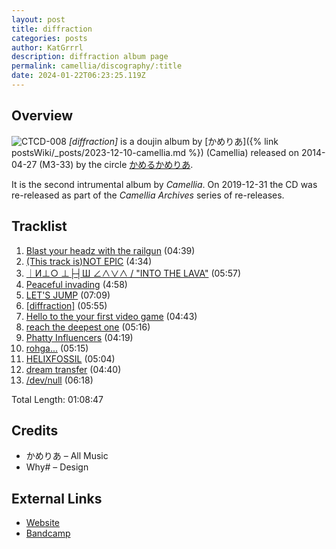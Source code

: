 ```yaml
---
layout: post
title: diffraction
categories: posts
author: KatGrrrl
description: diffraction album page
permalink: camellia/discography/:title
date: 2024-01-22T06:23:25.119Z
---
```


## Overview

![CTCD-008](/assets/images/camellia/albums/CTCD-008.jpg)
*\[diffraction\]* is a doujin album by [かめりあ]({% link postsWiki/_posts/2023-12-10-camellia.md %}) (Camellia) released on 2014-04-27 (M3-33) by the circle [かめるかめりあ](#).

It is the second intrumental album by *Camellia*. On 2019-12-31 the CD was re-released as part of the *Camellia Archives* series of re-releases.

## Tracklist

1. [Blast your headz with the railgun](<https://open.spotify.com/track/29V05rGMuT53z9QUJCRo2w?si=aefe403306514cd0>) (04:39)
2. [(This track is)NOT EPIC](<https://open.spotify.com/track/7gWsPWy5zFTgpYWF3shKKI?si=252e4d79b6224f79>) (4:34)
3. [｜И⊥○ ⊥├┤Ш ∠∧∨∧ / "INTO THE LAVA"](<https://open.spotify.com/track/0nn7pL7Ah4P32fH1QKUuAz?si=cffb1fb89e034293>) (05:57)
4. [Peaceful invading](<https://open.spotify.com/track/5ZyuvNGSVa1OyJN1KuOd0T?si=294a2bb6efba4e8b>) (4:58)
5. [LET'S JUMP](<https://open.spotify.com/track/2xrUerPKOlUd5HtZle6mBf?si=e8f1b8f47b494003>) (07:09)
6. [\[diffraction\]](<https://open.spotify.com/track/4KXNl8KDHuw2AR2miabHaX?si=7dfd209554b347a8>) (05:55)
7. [Hello to the your first video game](<https://open.spotify.com/track/6VyNM8p8wNe2P05evcg8N5?si=f7348642daa9418e>) (04:43)
8. [reach the deepest one](<https://open.spotify.com/track/1beRcrDt8z1foLLZSpd6W3?si=bb1b500dbd814769>) (05:16)
9. [Phatty Influencers](<https://open.spotify.com/track/1ptQM0jZ5oKNNBUPjA5c2U?si=aeb9b588bd034640>) (04:19)
10. [rohga...](<https://open.spotify.com/track/0O8wkmZTx5KholyhDh64xI?si=476a623ad45f4f62>) (05:15)
11. [HELIXFOSSIL](<https://open.spotify.com/track/3F4mZgnVRzXZfHXtbGzs6E?si=d282ed703d0f4024>) (05:04)
12. [dream transfer](<https://open.spotify.com/track/0fhqbbjCiEs8Hhz2zh8skt?si=637d16e762c542c7>) (04:40)
13. [/dev/null](<https://open.spotify.com/track/6QOi6zVAV6eTDl0CR9p41q?si=a908543125374cac>) (06:18)

Total Length: 01:08:47

## Credits

* かめりあ – All Music
* Why# – Design

## External Links

* [Website](https://cametek.jp/diffraction/)
* [Bandcamp](https://cametek.bandcamp.com/album/diffraction)
